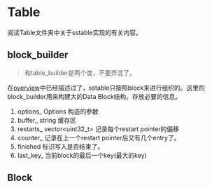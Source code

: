 # Table

阅读Table文件夹中关于sstable实现的有关内容。

## block_builder

> 和table_builder是两个类，不要弄混了。

在[overview](./overview.md)中已经描述过了，sstable只按照block来进行组织的。这里的block_builder用来构建大的Data Block结构。存放必要的信息。

1. options_ Options 构造的参数
2. buffer_ string 缓存区
3. restarts_ vector<uint32_t> 记录每个restart pointer的偏移
4. counter_ 记录在上一个restart pointer后又有几个entry了。
5. finished 标识写入是否结束了。
6. last_key_ 当前block的最后一个key(最大的key)

## Block

